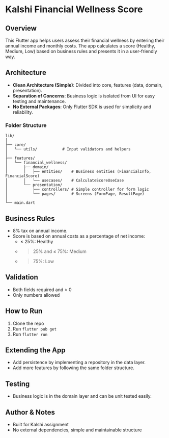 # Kalshi Financial Wellness Score

## Overview
This Flutter app helps users assess their financial wellness by entering their annual income and monthly costs. The app calculates a score (Healthy, Medium, Low) based on business rules and presents it in a user-friendly way.

## Architecture
- **Clean Architecture (Simple)**: Divided into core, features (data, domain, presentation).
- **Separation of Concerns**: Business logic is isolated from UI for easy testing and maintenance.
- **No External Packages**: Only Flutter SDK is used for simplicity and reliability.

### Folder Structure
```
lib/
│
├── core/
│   └── utils/           # Input validators and helpers
│
├── features/
│   └── financial_wellness/
│       ├── domain/
│       │   ├── entities/    # Business entities (FinancialInfo, FinancialScore)
│       │   └── usecases/    # CalculateScoreUseCase
│       └── presentation/
│           ├── controllers/ # Simple controller for form logic
│           └── pages/       # Screens (FormPage, ResultPage)
│
└── main.dart
```

## Business Rules
- 8% tax on annual income.
- Score is based on annual costs as a percentage of net income:
  - ≤ 25%: Healthy
  - > 25% and ≤ 75%: Medium
  - > 75%: Low

## Validation
- Both fields required and > 0
- Only numbers allowed

## How to Run
1. Clone the repo
2. Run `flutter pub get`
3. Run `flutter run`

## Extending the App
- Add persistence by implementing a repository in the data layer.
- Add more features by following the same folder structure.

## Testing
- Business logic is in the domain layer and can be unit tested easily.

## Author & Notes
- Built for Kalshi assignment
- No external dependencies, simple and maintainable structure
